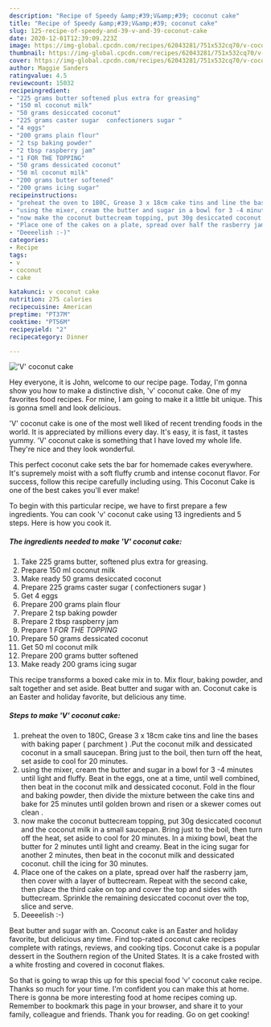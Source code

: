 ```yaml
---
description: "Recipe of Speedy &amp;#39;V&amp;#39; coconut cake"
title: "Recipe of Speedy &amp;#39;V&amp;#39; coconut cake"
slug: 125-recipe-of-speedy-and-39-v-and-39-coconut-cake
date: 2020-12-01T12:39:09.223Z
image: https://img-global.cpcdn.com/recipes/62043281/751x532cq70/v-coconut-cake-recipe-main-photo.jpg
thumbnail: https://img-global.cpcdn.com/recipes/62043281/751x532cq70/v-coconut-cake-recipe-main-photo.jpg
cover: https://img-global.cpcdn.com/recipes/62043281/751x532cq70/v-coconut-cake-recipe-main-photo.jpg
author: Maggie Sanders
ratingvalue: 4.5
reviewcount: 15032
recipeingredient:
- "225 grams butter softened plus extra for greasing"
- "150 ml coconut milk"
- "50 grams desiccated coconut"
- "225 grams caster sugar  confectioners sugar "
- "4 eggs"
- "200 grams plain flour"
- "2 tsp baking powder"
- "2 tbsp raspberry jam"
- "1 FOR THE TOPPING"
- "50 grams dessicated coconut"
- "50 ml coconut milk"
- "200 grams butter softened"
- "200 grams icing sugar"
recipeinstructions:
- "preheat the oven to 180C, Grease 3 x 18cm cake tins and line the bases with baking paper ( parchment ) .Put the coconut milk and dessicated coconut in a small saucepan. Bring just to the boil, then turn off the heat, set aside to cool for 20 minutes."
- "using the mixer, cream the butter and sugar in a bowl for 3 -4 minutes until light and fluffy. Beat in the eggs, one at a time, until well combined, then beat in the coconut milk and dessicated coconut. Fold in the flour and baking powder, then divide the mixture between the cake tins and bake for 25 minutes until golden brown  and risen or a skewer comes out clean ."
- "now make the coconut buttecream topping, put 30g desiccated coconut and the coconut milk in a small saucepan. Bring just to the boil, then turn off the heat, set aside to cool for 20 minutes. In a mixing bowl, beat the butter for 2 minutes until light and creamy.  Beat in the icing sugar for another 2 minutes, then beat in the coconut milk and dessicated coconut.  chill  the icing for 30 minutes."
- "Place one of the cakes on a plate, spread over half the rasberry jam, then cover with a layer of buttecream. Repeat with the second cake, then place the third cake on top and cover the top and sides with buttecream. Sprinkle the remaining desiccated coconut over the top, slice and serve."
- "Deeeelish :-)"
categories:
- Recipe
tags:
- v
- coconut
- cake

katakunci: v coconut cake 
nutrition: 275 calories
recipecuisine: American
preptime: "PT37M"
cooktime: "PT56M"
recipeyield: "2"
recipecategory: Dinner

---
```



![&#39;V&#39; coconut cake](https://img-global.cpcdn.com/recipes/62043281/751x532cq70/v-coconut-cake-recipe-main-photo.jpg)

Hey everyone, it is John, welcome to our recipe page. Today, I'm gonna show you how to make a distinctive dish, &#39;v&#39; coconut cake. One of my favorites food recipes. For mine, I am going to make it a little bit unique. This is gonna smell and look delicious.

&#39;V&#39; coconut cake is one of the most well liked of recent trending foods in the world. It is appreciated by millions every day. It's easy, it is fast, it tastes yummy. &#39;V&#39; coconut cake is something that I have loved my whole life. They're nice and they look wonderful.

This perfect coconut cake sets the bar for homemade cakes everywhere. It&#39;s supremely moist with a soft fluffy crumb and intense coconut flavor. For success, follow this recipe carefully including using. This Coconut Cake is one of the best cakes you&#39;ll ever make!


To begin with this particular recipe, we have to first prepare a few ingredients. You can cook &#39;v&#39; coconut cake using 13 ingredients and 5 steps. Here is how you cook it.

<!--inarticleads1-->

##### The ingredients needed to make &#39;V&#39; coconut cake:

1. Take 225 grams butter, softened plus extra for greasing.
1. Prepare 150 ml coconut milk
1. Make ready 50 grams desiccated coconut
1. Prepare 225 grams caster sugar ( confectioners sugar )
1. Get 4 eggs
1. Prepare 200 grams plain flour
1. Prepare 2 tsp baking powder
1. Prepare 2 tbsp raspberry jam
1. Prepare 1 *FOR THE TOPPING*
1. Prepare 50 grams dessicated coconut
1. Get 50 ml coconut milk
1. Prepare 200 grams butter softened
1. Make ready 200 grams icing sugar


This recipe transforms a boxed cake mix in to. Mix flour, baking powder, and salt together and set aside. Beat butter and sugar with an. Coconut cake is an Easter and holiday favorite, but delicious any time. 

<!--inarticleads2-->

##### Steps to make &#39;V&#39; coconut cake:

1. preheat the oven to 180C, Grease 3 x 18cm cake tins and line the bases with baking paper ( parchment ) .Put the coconut milk and dessicated coconut in a small saucepan. Bring just to the boil, then turn off the heat, set aside to cool for 20 minutes.
1. using the mixer, cream the butter and sugar in a bowl for 3 -4 minutes until light and fluffy. Beat in the eggs, one at a time, until well combined, then beat in the coconut milk and dessicated coconut. Fold in the flour and baking powder, then divide the mixture between the cake tins and bake for 25 minutes until golden brown  and risen or a skewer comes out clean .
1. now make the coconut buttecream topping, put 30g desiccated coconut and the coconut milk in a small saucepan. Bring just to the boil, then turn off the heat, set aside to cool for 20 minutes. In a mixing bowl, beat the butter for 2 minutes until light and creamy.  Beat in the icing sugar for another 2 minutes, then beat in the coconut milk and dessicated coconut.  chill  the icing for 30 minutes.
1. Place one of the cakes on a plate, spread over half the rasberry jam, then cover with a layer of buttecream. Repeat with the second cake, then place the third cake on top and cover the top and sides with buttecream. Sprinkle the remaining desiccated coconut over the top, slice and serve.
1. Deeeelish :-)


Beat butter and sugar with an. Coconut cake is an Easter and holiday favorite, but delicious any time. Find top-rated coconut cake recipes complete with ratings, reviews, and cooking tips. Coconut cake is a popular dessert in the Southern region of the United States. It is a cake frosted with a white frosting and covered in coconut flakes. 

So that is going to wrap this up for this special food &#39;v&#39; coconut cake recipe. Thanks so much for your time. I'm confident you can make this at home. There is gonna be more interesting food at home recipes coming up. Remember to bookmark this page in your browser, and share it to your family, colleague and friends. Thank you for reading. Go on get cooking!
